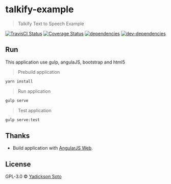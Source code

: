 # talkify-example
> Talkify Text to Speech Example


[![TravisCI Status][travis-image]][travis-url]
[![Coverage Status][coveralls-image]][coveralls-url]
[![dependencies][dependencies-image]][dependencies-url]
[![dev-dependencies][dev-dependencies-image]][dev-dependencies-url]

## Run

This application use gulp, angulaJS, bootstrap and html5

> Prebuild application

```bash
yarn install
```

> Run application


```bash
gulp serve
```

> Test application

```bash
gulp serve:test
```


## Thanks

 * Build application with [AngularJS Web](https://github.com/yadickson/generator-ajsweb).


## License

GPL-3.0 © [Yadickson Soto](https://github.com/yadickson)


[travis-image]: https://travis-ci.org/yadickson/talkify-example.svg
[travis-url]: https://travis-ci.org/yadickson/talkify-example

[coveralls-image]: https://coveralls.io/repos/github/yadickson/talkify-example/badge.svg
[coveralls-url]: https://coveralls.io/github/yadickson/talkify-example

[dependencies-image]: https://david-dm.org/yadickson/talkify-example/status.svg
[dependencies-url]: https://david-dm.org/yadickson/talkify-example?view=list

[dev-dependencies-image]: https://david-dm.org/yadickson/talkify-example/dev-status.svg
[dev-dependencies-url]: https://david-dm.org/yadickson/talkify-example?type=dev&view=list
